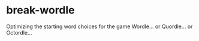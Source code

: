 # break-wordle
Optimizing the starting word choices for the game Wordle... or Quordle... or Octordle...
